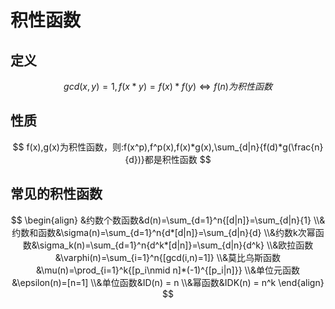 # 积性函数

## 定义

$$
gcd(x,y)=1,f(x*y)=f(x)*f(y)\Leftrightarrow f(n)为积性函数
$$

## 性质

$$
f(x),g(x)为积性函数，则:f(x^p),f^p(x),f(x)*g(x),\sum_{d|n}{f(d)*g(\frac{n}{d})}都是积性函数
$$

## 常见的积性函数

$$
\begin{align}
&约数个数函数&d(n)=\sum_{d=1}^n{[d|n]}=\sum_{d|n}{1}
\\&约数和函数&\sigma(n)=\sum_{d=1}^n{d*[d|n]}=\sum_{d|n}{d}
\\&约数k次幂函数&\sigma_k(n)=\sum_{d=1}^n{d^k*[d|n]}=\sum_{d|n}{d^k}
\\&欧拉函数&\varphi(n)=\sum_{i=1}^n{[gcd(i,n)=1]}
\\&莫比乌斯函数&\mu(n)=\prod_{i=1}^k{[p_i\nmid n]*(-1)^{[p_i|n]}}
\\&单位元函数&\epsilon(n)=[n=1]
\\&单位函数&ID(n) = n
\\&幂函数&IDK(n) = n^k
\end{align}
$$

